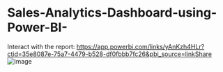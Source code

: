# Sales-Analytics-Dashboard-using-Power-BI-

Interact with the report: https://app.powerbi.com/links/yAnKzh4HLr?ctid=35e8087e-75a7-4479-b528-df0fbbb7fc26&pbi_source=linkShare
![image](https://github.com/user-attachments/assets/f7908624-4195-4242-b548-b73ef4b641fe)


